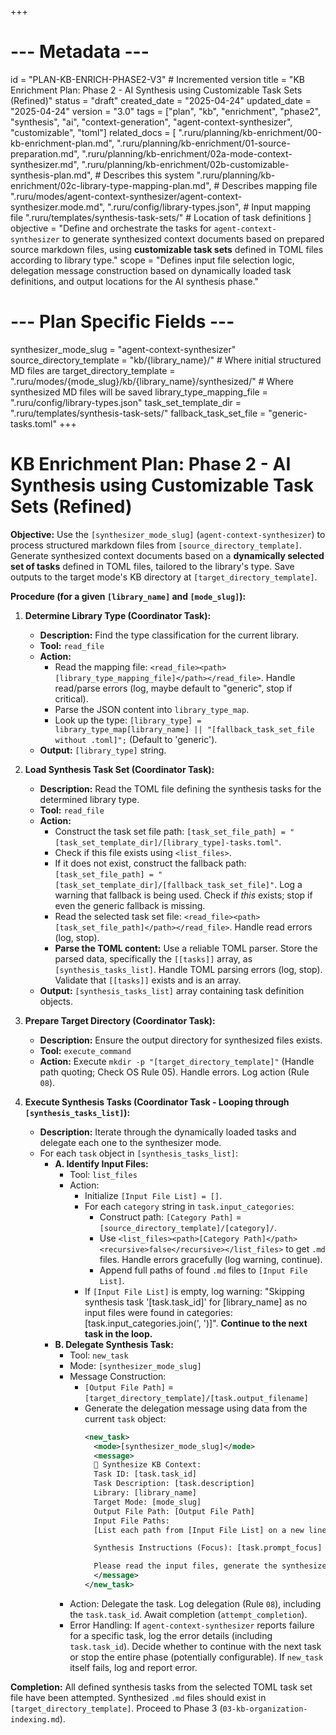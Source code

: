 +++
# --- Metadata ---
id = "PLAN-KB-ENRICH-PHASE2-V3" # Incremented version
title = "KB Enrichment Plan: Phase 2 - AI Synthesis using Customizable Task Sets (Refined)"
status = "draft"
created_date = "2025-04-24"
updated_date = "2025-04-24"
version = "3.0"
tags = ["plan", "kb", "enrichment", "phase2", "synthesis", "ai", "context-generation", "agent-context-synthesizer", "customizable", "toml"]
related_docs = [
    ".ruru/planning/kb-enrichment/00-kb-enrichment-plan.md",
    ".ruru/planning/kb-enrichment/01-source-preparation.md",
    ".ruru/planning/kb-enrichment/02a-mode-context-synthesizer.md",
    ".ruru/planning/kb-enrichment/02b-customizable-synthesis-plan.md", # Describes this system
    ".ruru/planning/kb-enrichment/02c-library-type-mapping-plan.md", # Describes mapping file
    ".ruru/modes/agent-context-synthesizer/agent-context-synthesizer.mode.md",
    ".ruru/config/library-types.json", # Input mapping file
    ".ruru/templates/synthesis-task-sets/" # Location of task definitions
]
objective = "Define and orchestrate the tasks for `agent-context-synthesizer` to generate synthesized context documents based on prepared source markdown files, using **customizable task sets** defined in TOML files according to library type."
scope = "Defines input file selection logic, delegation message construction based on dynamically loaded task definitions, and output locations for the AI synthesis phase."
# --- Plan Specific Fields ---
synthesizer_mode_slug = "agent-context-synthesizer"
source_directory_template = "kb/{library_name}/" # Where initial structured MD files are
target_directory_template = ".ruru/modes/{mode_slug}/kb/{library_name}/synthesized/" # Where synthesized MD files will be saved
library_type_mapping_file = ".ruru/config/library-types.json"
task_set_template_dir = ".ruru/templates/synthesis-task-sets/"
fallback_task_set_file = "generic-tasks.toml"
+++

# KB Enrichment Plan: Phase 2 - AI Synthesis using Customizable Task Sets (Refined)

**Objective:** Use the `[synthesizer_mode_slug]` (`agent-context-synthesizer`) to process structured markdown files from `[source_directory_template]`. Generate synthesized context documents based on a **dynamically selected set of tasks** defined in TOML files, tailored to the library's type. Save outputs to the target mode's KB directory at `[target_directory_template]`.

**Procedure (for a given `[library_name]` and `[mode_slug]`):**

1.  **Determine Library Type (Coordinator Task):**
    *   **Description:** Find the type classification for the current library.
    *   **Tool:** `read_file`
    *   **Action:**
        *   Read the mapping file: `<read_file><path>[library_type_mapping_file]</path></read_file>`. Handle read/parse errors (log, maybe default to "generic", stop if critical).
        *   Parse the JSON content into `library_type_map`.
        *   Look up the type: `[library_type] = library_type_map[library_name] || "[fallback_task_set_file without .toml]";` (Default to 'generic').
    *   **Output:** `[library_type]` string.

2.  **Load Synthesis Task Set (Coordinator Task):**
    *   **Description:** Read the TOML file defining the synthesis tasks for the determined library type.
    *   **Tool:** `read_file`
    *   **Action:**
        *   Construct the task set file path: `[task_set_file_path] = "[task_set_template_dir]/[library_type]-tasks.toml"`.
        *   Check if this file exists using `<list_files>`.
        *   If it does not exist, construct the fallback path: `[task_set_file_path] = "[task_set_template_dir]/[fallback_task_set_file]"`. Log a warning that fallback is being used. Check if *this* exists; stop if even the generic fallback is missing.
        *   Read the selected task set file: `<read_file><path>[task_set_file_path]</path></read_file>`. Handle read errors (log, stop).
        *   **Parse the TOML content:** Use a reliable TOML parser. Store the parsed data, specifically the `[[tasks]]` array, as `[synthesis_tasks_list]`. Handle TOML parsing errors (log, stop). Validate that `[[tasks]]` exists and is an array.
    *   **Output:** `[synthesis_tasks_list]` array containing task definition objects.

3.  **Prepare Target Directory (Coordinator Task):**
    *   **Description:** Ensure the output directory for synthesized files exists.
    *   **Tool:** `execute_command`
    *   **Action:** Execute `mkdir -p "[target_directory_template]"` (Handle path quoting; Check OS Rule 05). Handle errors. Log action (Rule `08`).

4.  **Execute Synthesis Tasks (Coordinator Task - Looping through `[synthesis_tasks_list]`):**
    *   **Description:** Iterate through the dynamically loaded tasks and delegate each one to the synthesizer mode.
    *   For each `task` object in `[synthesis_tasks_list]`:
        *   **A. Identify Input Files:**
            *   Tool: `list_files`
            *   Action:
                *   Initialize `[Input File List] = []`.
                *   For each `category` string in `task.input_categories`:
                    *   Construct path: `[Category Path]` = `[source_directory_template]/[category]/`.
                    *   Use `<list_files><path>[Category Path]</path><recursive>false</recursive></list_files>` to get `.md` files. Handle errors gracefully (log warning, continue).
                    *   Append full paths of found `.md` files to `[Input File List]`.
                *   If `[Input File List]` is empty, log warning: "Skipping synthesis task '[task.task_id]' for [library_name] as no input files were found in categories: [task.input_categories.join(', ')]". **Continue to the next task in the loop.**
        *   **B. Delegate Synthesis Task:**
            *   Tool: `new_task`
            *   Mode: `[synthesizer_mode_slug]`
            *   Message Construction:
                *   `[Output File Path]` = `[target_directory_template]/[task.output_filename]`
                *   Generate the delegation message using data from the current `task` object:
                    ```xml
                    <new_task>
                      <mode>[synthesizer_mode_slug]</mode>
                      <message>
                      🧠 Synthesize KB Context:
                      Task ID: [task.task_id]
                      Task Description: [task.description]
                      Library: [library_name]
                      Target Mode: [mode_slug]
                      Output File Path: [Output File Path]
                      Input File Paths:
                      [List each path from [Input File List] on a new line]

                      Synthesis Instructions (Focus): [task.prompt_focus]

                      Please read the input files, generate the synthesized Markdown content with appropriate TOML frontmatter (title, summary, tags) according to the focus instructions, and write the result to the output file path. Report success or failure.
                      </message>
                    </new_task>
                    ```
            *   Action: Delegate the task. Log delegation (Rule `08`), including the `task.task_id`. Await completion (`attempt_completion`).
            *   Error Handling: If `agent-context-synthesizer` reports failure for a specific task, log the error details (including `task.task_id`). Decide whether to continue with the next task or stop the entire phase (potentially configurable). If `new_task` itself fails, log and report error.

**Completion:** All defined synthesis tasks from the selected TOML task set file have been attempted. Synthesized `.md` files should exist in `[target_directory_template]`. Proceed to Phase 3 (`03-kb-organization-indexing.md`).
